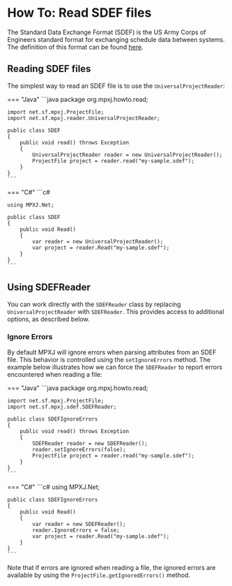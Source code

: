 # How To: Read SDEF files
The Standard Data Exchange Format (SDEF) is the US Army Corps of Engineers
standard format for exchanging schedule data between systems. The definition of
this format can be found 
[here](https://www.publications.usace.army.mil/Portals/76/Publications/EngineerRegulations/ER_1-1-11.pdf).

## Reading SDEF files
The simplest way to read an SDEF file is to use the `UniversalProjectReader`:

=== "Java"
	```java
	package org.mpxj.howto.read;
	
	import net.sf.mpxj.ProjectFile;
	import net.sf.mpxj.reader.UniversalProjectReader;
	
	public class SDEF
	{
		public void read() throws Exception
		{
			UniversalProjectReader reader = new UniversalProjectReader();
			ProjectFile project = reader.read("my-sample.sdef");
		}
	}
	```

=== "C#"
	```c#
	
	using MPXJ.Net;
	
	public class SDEF
	{
		public void Read()
		{
			var reader = new UniversalProjectReader();
			var project = reader.Read("my-sample.sdef");
		}
	}
	```

## Using SDEFReader
You can work directly with the `SDEFReader` class by replacing
`UniversalProjectReader` with `SDEFReader`. This provides access to additional
options, as described below.

### Ignore Errors
By default MPXJ will ignore errors when parsing attributes from an SDEF file.
This behavior is controlled using the `setIgnoreErrors` method. The example
below illustrates how we can force the `SDEFReader` to report
errors encountered when reading a file:

=== "Java"
	```java
	package org.mpxj.howto.read;
	
	import net.sf.mpxj.ProjectFile;
	import net.sf.mpxj.sdef.SDEFReader;
	
	public class SDEFIgnoreErrors
	{
		public void read() throws Exception
		{
			SDEFReader reader = new SDEFReader();
			reader.setIgnoreErrors(false);
			ProjectFile project = reader.read("my-sample.sdef");
		}
	}
	```

=== "C#"
	```c#
	using MPXJ.Net;
	
	public class SDEFIgnoreErrors
	{
	 	public void Read()
	 	{
		  	var reader = new SDEFReader();
		  	reader.IgnoreErrors = false;
		  	var project = reader.Read("my-sample.sdef");
	 	}
	}
	```

Note that if errors are ignored when reading a file, the ignored errors
are available by using the `ProjectFile.getIgnoredErrors()` method.
